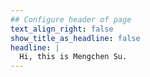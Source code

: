 ```yaml
---
## Configure header of page
text_align_right: false
show_title_as_headline: false
headline: |
  Hi, this is Mengchen Su.
---
```


<!-- this is a subheadline -->
